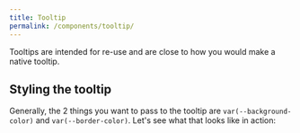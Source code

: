 ```yaml
---
title: Tooltip
permalink: /components/tooltip/
---
```


Tooltips are intended for re-use and are close to how you would make a native tooltip.

<light-preview preview-mode="shadow-dom">
  <template slot="code">
    <button aria-describedby="tooltip">I'm a button.</button>
    <button aria-describedby="tooltip">I'm also a button.</button>
    <role-tooltip id="tooltip"> My tooltip </role-tooltip>
  </template>
</light-preview>

## Styling the tooltip

Generally, the 2 things you want to pass to the tooltip are `var(--background-color)` and `var(--border-color)`.
Let's see what that looks like in action:

<light-preview preview-mode="shadow-dom">
  <template slot="code">
    <style>
      role-tooltip {
        --background-color: Canvas;
        --border-color: gray;
        color: CanvasText;
      }
    </style>
    <button aria-describedby="tooltip-left">Tooltip Left</button>
    <role-tooltip id="tooltip-left" placement="left">Tooltip Left</role-tooltip>
    <br><br>
    <button aria-describedby="tooltip-right">Tooltip Right</button>
    <role-tooltip id="tooltip-right" placement="right">Tooltip Right</role-tooltip>
    <br><br>
    <button aria-describedby="tooltip-top">Tooltip Top</button>
    <role-tooltip id="tooltip-top" placement="top">Tooltip Top</role-tooltip>
    <br><br>
    <button aria-describedby="tooltip-bottom">Tooltip Bottom</button>
    <role-tooltip id="tooltip-bottom" placement="bottom">Tooltip Bottom</role-tooltip>
  </template>
</light-preview>

